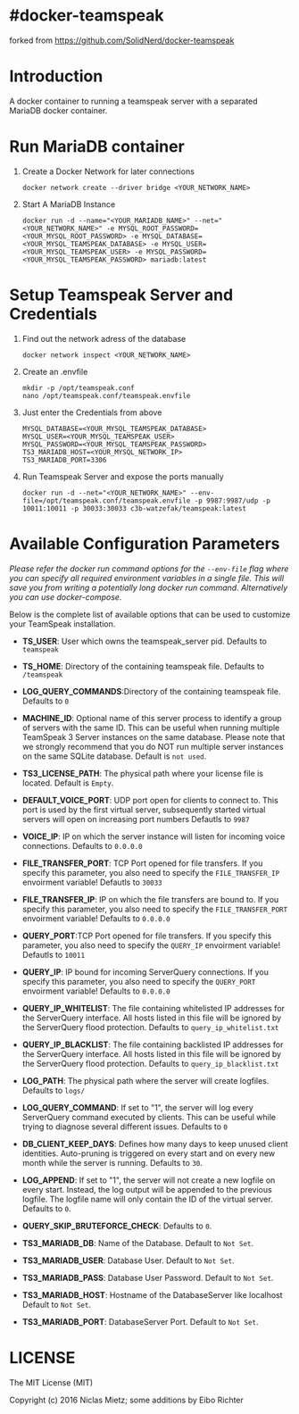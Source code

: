 #docker-teamspeak
========================
forked from https://github.com/SolidNerd/docker-teamspeak

# Introduction
A docker container to running a teamspeak server with a separated MariaDB docker container.

# Run MariaDB container

1. Create a Docker Network for later connections
	```
	docker network create --driver bridge <YOUR_NETWORK_NAME>
	```

2. Start A MariaDB Instance
	```
	docker run -d --name="<YOUR_MARIADB_NAME>" --net="<YOUR_NETWORK_NAME>" -e MYSQL_ROOT_PASSWORD=<YOUR_MYSQL_ROOT_PASSWORD> -e MYSQL_DATABASE=<YOUR_MYSQL_TEAMSPEAK_DATABASE> -e MYSQL_USER=<YOUR_MYSQL_TEAMSPEAK_USER> -e MYSQL_PASSWORD=<YOUR_MYSQL_TEAMSPEAK_PASSWORD> mariadb:latest
	```

# Setup Teamspeak Server and Credentials

1. Find out the network adress of the database
	```
	docker network inspect <YOUR_NETWORK_NAME>
	```

2. Create an .envfile
	```
	mkdir -p /opt/teamspeak.conf
	nano /opt/teamspeak.conf/teamspeak.envfile
	```

3. Just enter the Credentials from above
	```
	MYSQL_DATABASE=<YOUR_MYSQL_TEAMSPEAK_DATABASE>
	MYSQL_USER=<YOUR_MYSQL_TEAMSPEAK_USER>
	MYSQL_PASSWORD=<YOUR_MYSQL_TEAMSPEAK_PASSWORD>
	TS3_MARIADB_HOST=<YOUR_MYSQL_NETWORK_IP>
	TS3_MARIADB_PORT=3306
	```

4. Run Teamspeak Server	and expose the ports manually
	```
	docker run -d --net="<YOUR_NETWORK_NAME>" --env-file=/opt/teamspeak.conf/teamspeak.envfile -p 9987:9987/udp -p 10011:10011 -p 30033:30033 c3b-watzefak/teamspeak:latest
	```



# Available Configuration Parameters

*Please refer the docker run command options for the `--env-file` flag where you can specify all required environment variables in a single file. This will save you from writing a potentially long docker run command. Alternatively you can use docker-compose.*

Below is the complete list of available options that can be used to customize your TeamSpeak installation.

- **TS_USER**: User which owns the teamspeak_server pid. Defaults to `teamspeak`
- **TS_HOME**:  Directory of the containing teamspeak file. Defaults to `/teamspeak`
- **LOG_QUERY_COMMANDS**:Directory of the containing teamspeak file. Defaults to `0`
- **MACHINE_ID**:  Optional name of this server process to identify a group of servers with
  the same ID. This can be useful when running multiple TeamSpeak 3 Server
  instances on the same database. Please note that we strongly recommend that
  you do NOT run multiple server instances on the same SQLite database. Default is `not used`.
- **TS3_LICENSE_PATH**:  The physical path where your license file is located. Default is `Empty`.
- **DEFAULT_VOICE_PORT**:  UDP port open for clients to connect to. This port is used by the first  virtual server, subsequently started virtual servers will open on increasing  port numbers Defautls to `9987`
- **VOICE_IP**:   IP on which the server instance will listen for incoming voice connections. Defaults to `0.0.0.0`
- **FILE_TRANSFER_PORT**:  TCP Port opened for file transfers. If you specify this parameter, you also  need to specify the `FILE_TRANSFER_IP` envoirment variable! Defautls to `30033`
- **FILE_TRANSFER_IP**:  IP on which the file transfers are bound to. If you specify this parameter,  you also need to specify the `FILE_TRANSFER_PORT` envoirment variable! Defaults to `0.0.0.0`
- **QUERY_PORT**:TCP Port opened for file transfers. If you specify this parameter, you also  need to specify the `QUERY_IP` envoirment variable! Defautls to `10011`
- **QUERY_IP**: IP bound for incoming ServerQuery connections. If you specify this parameter,  you also need to specify the `QUERY_PORT` envoirment variable! Defaults to `0.0.0.0`
- **QUERY_IP_WHITELIST**:  The file containing whitelisted IP addresses for the ServerQuery interface. All hosts listed in this file will be ignored by the ServerQuery flood protection. Defaults to `query_ip_whitelist.txt`
- **QUERY_IP_BLACKLIST**:  The file containing backlisted IP addresses for the ServerQuery interface. All hosts listed in this file will be ignored by the ServerQuery flood protection. Defaults to `query_ip_blacklist.txt`
- **LOG_PATH**:   The physical path where the server will create logfiles. Defaults to `logs/`
- **LOG_QUERY_COMMAND**:  If set to "1", the server will log every ServerQuery command executed by clients. This can  be useful while trying to diagnose several different issues. Defaults to `0`
- **DB_CLIENT_KEEP_DAYS**:  Defines how many days to keep unused client identities. Auto-pruning is triggered on every  start and on every new month while the server is running. Defaults to `30`.
- **LOG_APPEND**:  If set to "1", the server will not create a new logfile on every start. Instead, the log
  output will be appended to the previous logfile. The logfile name will only contain the
  ID of the virtual server. Defaults to `0`.
- **QUERY_SKIP_BRUTEFORCE_CHECK**: Defaults to `0`.

- **TS3_MARIADB_DB**: Name of the Database. Default to  `Not Set`.
- **TS3_MARIADB_USER**: Database User. Default to  `Not Set`.
- **TS3_MARIADB_PASS**: Database User Password. Default to  `Not Set`.
- **TS3_MARIADB_HOST**: Hostname of the DatabaseServer like localhost Default to  `Not Set`.
- **TS3_MARIADB_PORT**: DatabaseServer Port. Default to  `Not Set`.

# LICENSE
The MIT License (MIT)

Copyright (c) 2016 Niclas Mietz; some additions by Eibo Richter
